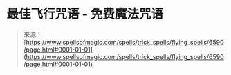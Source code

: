 <!--yml

category: 未分类

date: 2024-06-12 18:41:18

-->

# 最佳飞行咒语 - 免费魔法咒语

> 来源：[https://www.spellsofmagic.com/spells/trick_spells/flying_spells/6590/page.html#0001-01-01](https://www.spellsofmagic.com/spells/trick_spells/flying_spells/6590/page.html#0001-01-01)
